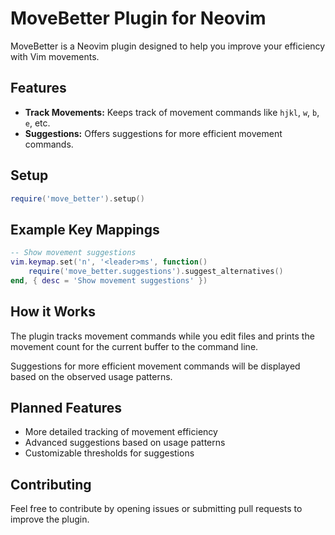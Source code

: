 # MoveBetter Plugin for Neovim

MoveBetter is a Neovim plugin designed to help you improve your efficiency with Vim movements.

## Features

- **Track Movements:** Keeps track of movement commands like `hjkl`, `w`, `b`, `e`, etc.
- **Suggestions:** Offers suggestions for more efficient movement commands.

## Setup

```lua
require('move_better').setup()
```

## Example Key Mappings

```lua
-- Show movement suggestions
vim.keymap.set('n', '<leader>ms', function()
    require('move_better.suggestions').suggest_alternatives()
end, { desc = 'Show movement suggestions' })
```

## How it Works

The plugin tracks movement commands while you edit files and prints the movement count for the current buffer to the command line.

Suggestions for more efficient movement commands will be displayed based on the observed usage patterns.

## Planned Features

- More detailed tracking of movement efficiency
- Advanced suggestions based on usage patterns
- Customizable thresholds for suggestions

## Contributing

Feel free to contribute by opening issues or submitting pull requests to improve the plugin.


